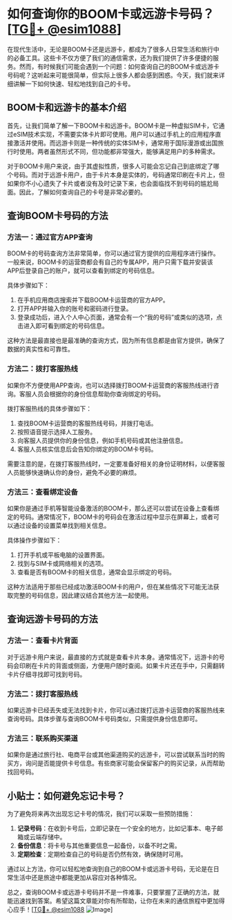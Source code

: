 # 如何查询你的BOOM卡或远游卡号码？[[TG💪+ @esim1088](https://t.me/s/esim1088)]

在现代生活中，无论是BOOM卡还是远游卡，都成为了很多人日常生活和旅行中的必备工具。这些卡不仅方便了我们的通信需求，还为我们提供了许多便捷的服务。然而，有时候我们可能会遇到一个问题：如何查询自己的BOOM卡或远游卡号码呢？这听起来可能很简单，但实际上很多人都会感到困惑。今天，我们就来详细讲解一下如何快速、轻松地找到自己的卡号。

## BOOM卡和远游卡的基本介绍

首先，让我们简单了解一下BOOM卡和远游卡。BOOM卡是一种虚拟SIM卡，它通过eSIM技术实现，不需要实体卡片即可使用。用户可以通过手机上的应用程序直接激活并使用。而远游卡则是一种传统的实体SIM卡，通常用于国际漫游或出国旅行时使用。两者虽然形式不同，但功能都非常强大，能够满足用户的多种需求。

对于BOOM卡用户来说，由于其虚拟性质，很多人可能会忘记自己到底绑定了哪个号码。而对于远游卡用户，由于卡片本身是实体的，号码通常印刷在卡片上，但如果你不小心遗失了卡片或者没有及时记录下来，也会面临找不到号码的尴尬局面。因此，了解如何查询自己的卡号是非常必要的。

## 查询BOOM卡号码的方法

### 方法一：通过官方APP查询

BOOM卡的号码查询方法非常简单，你可以通过官方提供的应用程序进行操作。一般来说，BOOM卡的运营商都会有自己的专属APP，用户只需下载并安装该APP后登录自己的账户，就可以查看到绑定的号码信息。

具体步骤如下：
1. 在手机应用商店搜索并下载BOOM卡运营商的官方APP。
2. 打开APP并输入你的账号和密码进行登录。
3. 登录成功后，进入个人中心页面，通常会有一个“我的号码”或类似的选项，点击进入即可看到绑定的号码信息。

这种方法是最直接也是最准确的查询方式，因为所有信息都是由官方提供，确保了数据的真实性和可靠性。

### 方法二：拨打客服热线

如果你不方便使用APP查询，也可以选择拨打BOOM卡运营商的客服热线进行咨询。客服人员会根据你的身份信息帮助你查询绑定的号码。

拨打客服热线的具体步骤如下：
1. 查找BOOM卡运营商的客服热线号码，并拨打电话。
2. 按照语音提示选择人工服务。
3. 向客服人员提供你的身份信息，例如手机号码或其他注册信息。
4. 客服人员核实信息后会告知你绑定的BOOM卡号码。

需要注意的是，在拨打客服热线时，一定要准备好相关的身份证明材料，以便客服人员能够快速确认你的身份，避免不必要的麻烦。

### 方法三：查看绑定设备

如果你是通过手机等智能设备激活的BOOM卡，那么还可以尝试在设备上查看绑定的号码。通常情况下，BOOM卡的号码会在激活过程中显示在屏幕上，或者可以通过设备的设置菜单找到相关信息。

具体操作步骤如下：
1. 打开手机或平板电脑的设置界面。
2. 找到与SIM卡或网络相关的选项。
3. 查看是否有BOOM卡的相关信息，通常会显示绑定的号码。

这种方法适用于那些已经成功激活BOOM卡的用户，但在某些情况下可能无法获取完整的号码信息，因此建议结合其他方法一起使用。

## 查询远游卡号码的方法

### 方法一：查看卡片背面

对于远游卡用户来说，最直接的方式就是查看卡片本身。通常情况下，远游卡的号码会印刷在卡片的背面或侧面，方便用户随时查阅。如果卡片还在手中，只需翻转卡片仔细寻找即可找到号码。

### 方法二：拨打客服热线

如果远游卡已经丢失或无法找到卡片，你可以通过拨打远游卡运营商的客服热线来查询号码。具体步骤与查询BOOM卡号码类似，只需提供身份信息即可。

### 方法三：联系购买渠道

如果你是通过旅行社、电商平台或其他渠道购买的远游卡，可以尝试联系当时的购买方，询问是否能提供卡号信息。有些商家可能会保留客户的购买记录，从而帮助找回号码。

## 小贴士：如何避免忘记卡号？

为了避免将来再次出现忘记卡号的情况，我们可以采取一些预防措施：

1. **记录号码**：在收到卡号后，立即记录在一个安全的地方，比如记事本、电子邮箱或云端存储中。
2. **备份信息**：将卡号与其他重要信息一起备份，以备不时之需。
3. **定期检查**：定期检查自己的号码是否仍然有效，确保随时可用。

通过以上方法，你可以轻松地查询到自己的BOOM卡或远游卡号码，无论是在日常生活中还是旅途中都能更加从容应对各种情况。

总之，查询BOOM卡或远游卡号码并不是一件难事，只要掌握了正确的方法，就能迅速找到答案。希望这篇文章能对你有所帮助，让你在未来的通信旅程中更加得心应手！[[TG💪+ @esim1088](https://t.me/s/esim1088) ![Image](https://i.postimg.cc/4NQfJmqS/Snipaste-2025-05-13-00-14-12.png)]